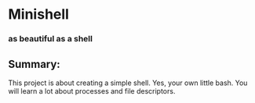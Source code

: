 # Minishell 
### as beautiful as a shell

## Summary:
This project is about creating a simple shell.
Yes, your own little bash.
You will learn a lot about processes and file descriptors.

